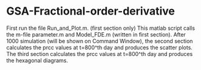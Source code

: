 # GSA-Fractional-order-derivative
First  run the file Run_and_Plot.m. (first section only)  This matlab script calls the m-file parameter.m and Model_FDE.m (written in first section).
After 1000 simulation (will be shown on Command Window), the second section calculates the prcc values at t=800^th day and produces the scatter plots.  
The third section calculates the prcc values at t=800^th day and produces the hexagonal diagrams. 

